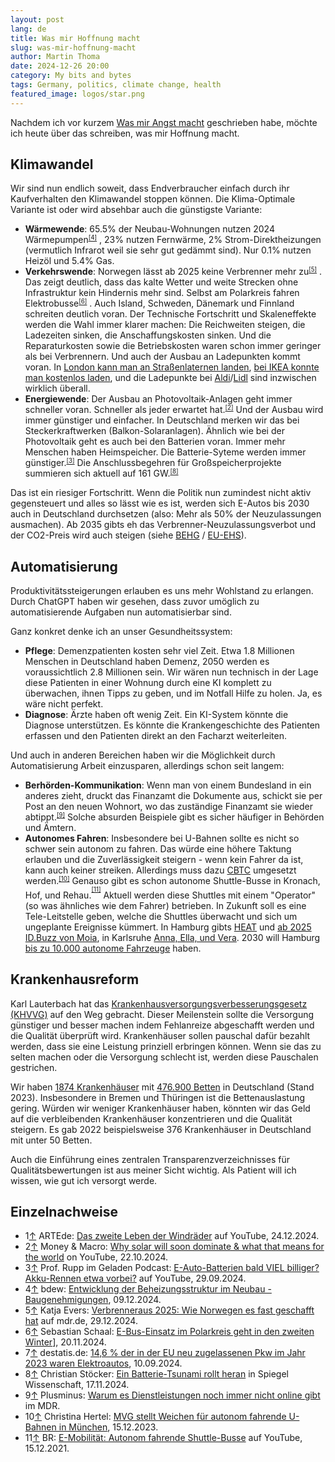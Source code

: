 ```yaml
---
layout: post
lang: de
title: Was mir Hoffnung macht
slug: was-mir-hoffnung-macht
author: Martin Thoma
date: 2024-12-26 20:00
category: My bits and bytes
tags: Germany, politics, climate change, health
featured_image: logos/star.png
---
```

Nachdem ich vor kurzem [Was mir Angst macht](https://martin-thoma.com/was-mir-sorgen-macht/)
geschrieben habe, möchte ich heute über das schreiben, was mir Hoffnung macht.


## Klimawandel

Wir sind nun endlich soweit, dass Endverbraucher einfach durch ihr Kaufverhalten
den Klimawandel stoppen können. Die Klima-Optimale Variante ist oder wird
absehbar auch die günstigste Variante:

* **Wärmewende**: 65.5% der Neubau-Wohnungen nutzen 2024 Wärmepumpen<small><sup><a href="#ref4" name="anchor4">[4]</a></sup></small> , 23% nutzen
  Fernwärme, 2% Strom-Direktheizungen (vermutlich Infrarot weil sie sehr gut
  gedämmt sind). Nur 0.1% nutzen Heizöl und 5.4% Gas.
* **Verkehrswende**: Norwegen lässt ab 2025 keine Verbrenner mehr zu<small><sup><a href="#ref5" name="anchor5">[5]</a></sup></small> . Das
  zeigt deutlich, dass das kalte Wetter und weite Strecken ohne Infrastruktur
  kein Hindernis mehr sind. Selbst am Polarkreis fahren Elektrobusse<small><sup><a href="#ref6" name="anchor6">[6]</a></sup></small> . Auch
  Island, Schweden, Dänemark und Finnland schreiten deutlich voran. Der
  Technische Fortschritt und Skaleneffekte werden die Wahl immer klarer machen:
  Die Reichweiten steigen, die Ladezeiten sinken, die Anschaffungskosten sinken.
  Und die Reparaturkosten sowie die Betriebskosten waren schon immer geringer
  als bei Verbrennern. Und auch der Ausbau an Ladepunkten kommt voran. In
  [London kann man an Straßenlaternen landen](https://edison.media/laden-an-laternen-in-london/25202454/), [bei IKEA konnte man kostenlos laden](https://www.golem.de/news/mehr-ladepunkte-ikea-beendet-kostenloses-e-auto-laden-2403-183086.html), und
  die Ladepunkte bei [Aldi](https://www.e-ladestation.aldi-sued.de/)/[Lidl](https://www.lidl.de/c/e-ladesaeulen/s10007751) sind inzwischen wirklich überall.
* **Energiewende**: Der Ausbau an Photovoltaik-Anlagen geht immer schneller
  voran. Schneller als jeder erwartet hat.<small><sup><a href="#ref2" name="anchor2">[2]</a></sup></small> Und der Ausbau wird immer
  günstiger und einfacher. In Deutschland merken wir das bei Steckerkraftwerken
  (Balkon-Solaranlagen). Ähnlich wie bei der Photovoltaik geht es auch bei den
  Batterien voran. Immer mehr Menschen haben Heimspeicher. Die Batterie-Syteme
  werden immer günstiger.<small><sup><a href="#ref3" name="anchor3">[3]</a></sup></small>  Die Anschlussbegehren für Großspeicherprojekte
  summieren sich aktuell auf 161 GW.<small><sup><a href="#ref8" name="anchor8">[8]</a></sup></small>

Das ist ein riesiger Fortschritt. Wenn die Politik nun zumindest nicht aktiv
gegensteuert und alles so lässt wie es ist, werden sich E-Autos bis 2030 auch in
Deutschland durchsetzen (also: Mehr als 50% der Neuzulassungen ausmachen). Ab
2035 gibts eh das Verbrenner-Neuzulassungsverbot und der CO2-Preis wird auch
steigen (siehe [BEHG](https://www.gesetze-im-internet.de/behg/BJNR272800019.html) / [EU-EHS](https://de.wikipedia.org/wiki/EU-Emissionshandel#Phase_IV_(2021%E2%80%932030))).


## Automatisierung

Produktivitätssteigerungen erlauben es uns mehr Wohlstand zu erlangen. Durch
ChatGPT haben wir gesehen, dass zuvor umöglich zu automatisierende Aufgaben nun
automatisierbar sind.

Ganz konkret denke ich an unser Gesundheitssystem:

* **Pflege**: Demenzpatienten kosten sehr viel Zeit. Etwa 1.8 Millionen Menschen
 in Deutschland haben Demenz, 2050 werden es voraussichtlich 2.8 Millionen sein.
 Wir wären nun technisch in der Lage diese Patienten in einer Wohnung durch eine
 KI komplett zu überwachen, ihnen Tipps zu geben, und im Notfall Hilfe zu holen.
 Ja, es wäre nicht perfekt.
* **Diagnose**: Ärzte haben oft wenig Zeit. Ein KI-System könnte die Diagnose
  unterstützen. Es könnte die Krankengeschichte des Patienten erfassen und den
  Patienten direkt an den Facharzt weiterleiten.

Und auch in anderen Bereichen haben wir die Möglichkeit durch Automatisierung
Arbeit einzusparen, allerdings schon seit langem:

* **Berhörden-Kommunikation**: Wenn man von einem Bundesland in ein anderes
  zieht, druckt das Finanzamt die Dokumente aus, schickt sie per Post an den neuen
  Wohnort, wo das zuständige Finanzamt sie wieder abtippt.<small><sup><a href="#ref9" name="anchor9">[9]</a></sup></small> Solche absurden Beispiele gibt es sicher häufiger in
  Behörden und Ämtern.
* **Autonomes Fahren**: Insbesondere bei U-Bahnen sollte es nicht so schwer sein
  autonom zu fahren. Das würde eine höhere Taktung erlauben und die Zuverlässigkeit
  steigern - wenn kein Fahrer da ist, kann auch keiner streiken. Allerdings
  muss dazu [CBTC](https://de.wikipedia.org/wiki/Communication-Based_Train_Control#Einsatz)
  umgesetzt werden.<small><sup><a href="#ref10" name="anchor10">[10]</a></sup></small>
  Genauso gibt es schon autonome Shuttle-Busse in Kronach, Hof, und Rehau.<sup><sup><a href="#ref11" name="anchor11">[11]</a></sup></sup> Aktuell werden diese Shuttles mit einem
  "Operator" (so was ähnliches wie dem Fahrer) betrieben. In Zukunft soll es
  eine Tele-Leitstelle geben, welche die Shuttles überwacht und sich um ungeplante
  Ereignisse kümmert. In Hamburg gibts [HEAT](https://www.hochbahn.de/de/projekte/das-projekt-heat) und [ab 2025 ID.Buzz von Moia](https://www.golem.de/news/autonomes-fahren-moia-testet-autonomen-id-buzz-2025-in-hamburg-2411-190631.html),
  in Karlsruhe [Anna, Ella, und Vera](https://www.researchgate.net/figure/The-EVA-shuttles-Ella-Vera-and-Anna-have-been-deployed-in-Karlsruhe_fig1_376778923).
  2030 will Hamburg [bis zu 10.000 autonome Fahrzeuge](https://www.golem.de/news/verkehr-hamburg-plant-autonome-fahrzeuge-im-oepnv-2212-170632.html) haben.

## Krankenhausreform

Karl Lauterbach hat das [Krankenhausversorgungsverbesserungsgesetz (KHVVG)](https://www.recht.bund.de/bgbl/1/2024/400/VO.html) auf den Weg gebracht. Dieser Meilenstein sollte
die Versorgung günstiger und besser machen indem Fehlanreize abgeschafft werden
und die Qualität überprüft wird. Krankenhäuser sollen pauschal dafür bezahlt
werden, dass sie eine Leistung prinziell erbringen können. Wenn sie das zu
selten machen oder die Versorgung schlecht ist, werden diese Pauschalen
gestrichen.

Wir haben [1874
Krankenhäuser](https://de.statista.com/statistik/daten/studie/2617/umfrage/anzahl-der-krankenhaeuser-in-deutschland-seit-2000/)
mit [476.900
Betten](https://de.statista.com/statistik/daten/studie/157049/umfrage/anzahl-krankenhausbetten-in-deutschland-seit-1998/)
in Deutschland (Stand 2023). Insbesondere in Bremen und Thüringen ist die
Bettenauslastung gering. Würden wir weniger Krankenhäuser haben, könnten wir das
Geld auf die verbleibenden Krankenhäuser konzentrieren und die Qualität
steigern. Es gab 2022 beispielsweise 376 Krankenhäuser in Deutschland mit unter
50 Betten.

Auch die Einführung eines zentralen Transparenzverzeichnisses für
Qualitätsbewertungen ist aus meiner Sicht wichtig. Als Patient will ich wissen,
wie gut ich versorgt werde.


## Einzelnachweise

* 1<a name="ref1" href="#anchor1">&uarr;</a> ARTEde: [Das zweite Leben der Windräder](https://www.youtube.com/watch?v=BaHtXfccDfk) auf YouTube, 24.12.2024.
* 2<a name="ref2" href="#anchor2">&uarr;</a> Money & Macro: [Why solar will soon dominate & what that means for the world](https://www.youtube.com/watch?v=edAdJxxstTE) on YouTube, 22.10.2024.
* 3<a name="ref3" href="#anchor3">&uarr;</a> Prof. Rupp im Geladen Podcast: [E-Auto-Batterien bald VIEL billiger? Akku-Rennen etwa vorbei?](https://www.youtube.com/watch?v=G9LXcvL1w8E) auf YouTube, 29.09.2024.
* 4<a name="ref4" href="#anchor4">&uarr;</a> bdew: [Entwicklung der Beheizungsstruktur im Neubau - Baugenehmigungen](https://www.bdew.de/service/daten-und-grafiken/entwicklung-beheizungsstruktur-baugenehmigungen/), 09.12.2024.
* 5<a name="ref5" href="#anchor5">&uarr;</a> Katja Evers: [Verbrenneraus 2025: Wie Norwegen es fast geschafft hat](https://www.mdr.de/wissen/umwelt-klima/verbrenneraus-warum-Norwegen-es-fast-geschafft-hat100.html) auf mdr.de, 29.12.2024.
* 6<a name="ref6" href="#anchor6">&uarr;</a> Sebastian Schaal: [E-Bus-Einsatz im Polarkreis geht in den zweiten Winter](https://www.electrive.net/2024/11/20/e-bus-einsatz-im-polarkreis-geht-in-den-zweiten-winter/)], 20.11.2024.
* 7<a name="ref7" href="#anchor7">&uarr;</a> destatis.de: [14,6 % der in der EU neu zugelassenen Pkw im Jahr 2023 waren Elektroautos](https://www.destatis.de/DE/Presse/Pressemitteilungen/Zahl-der-Woche/2024/PD24_37_p002.html), 10.09.2024.
* 8<a name="ref8" href="#anchor8">&uarr;</a> Christian Stöcker: [Ein Batterie-Tsunami rollt heran](https://www.spiegel.de/wissenschaft/mensch/energiewende-riesige-speicher-fuers-stromnetz-ein-batterietsunami-rollt-heran-a-59e79edc-91a7-421b-a1b8-8c3b5e39645b) in Spiegel Wissenschaft, 17.11.2024.
* 9<a name="ref9" href="#anchor9">&uarr;</a> Plusminus: [Warum es Dienstleistungen noch immer nicht online gibt](https://www.youtube.com/watch?v=Sna99E9jKsw) im MDR.
* 10<a name="ref10" href="#anchor10">&uarr;</a> Christina Hertel: [MVG stellt Weichen für autonom fahrende U-Bahnen in München](https://www.abendzeitung-muenchen.de/muenchen/mvg-stellt-weichen-fuer-autonom-fahrende-u-bahnen-in-muenchen-art-946721), 15.12.2023.
* 11<a name="ref11" href="#anchor11">&uarr;</a> BR: [E-Mobilität: Autonom fahrende Shuttle-Busse](https://www.youtube.com/watch?v=iAkMQODZ5MY) auf YouTube, 15.12.2021.
